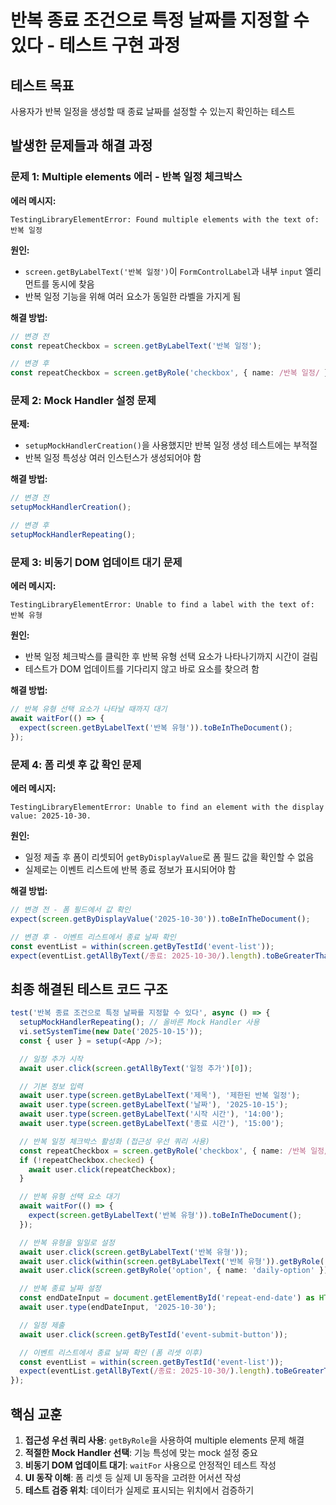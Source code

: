 # 반복 종료 조건으로 특정 날짜를 지정할 수 있다 - 테스트 구현 과정

## 테스트 목표

사용자가 반복 일정을 생성할 때 종료 날짜를 설정할 수 있는지 확인하는 테스트

## 발생한 문제들과 해결 과정

### 문제 1: Multiple elements 에러 - 반복 일정 체크박스

**에러 메시지:**

```
TestingLibraryElementError: Found multiple elements with the text of: 반복 일정
```

**원인:**

- `screen.getByLabelText('반복 일정')`이 `FormControlLabel`과 내부 `input` 엘리먼트를 동시에 찾음
- 반복 일정 기능을 위해 여러 요소가 동일한 라벨을 가지게 됨

**해결 방법:**

```typescript
// 변경 전
const repeatCheckbox = screen.getByLabelText('반복 일정');

// 변경 후
const repeatCheckbox = screen.getByRole('checkbox', { name: /반복 일정/ });
```

### 문제 2: Mock Handler 설정 문제

**문제:**

- `setupMockHandlerCreation()`을 사용했지만 반복 일정 생성 테스트에는 부적절
- 반복 일정 특성상 여러 인스턴스가 생성되어야 함

**해결 방법:**

```typescript
// 변경 전
setupMockHandlerCreation();

// 변경 후
setupMockHandlerRepeating();
```

### 문제 3: 비동기 DOM 업데이트 대기 문제

**에러 메시지:**

```
TestingLibraryElementError: Unable to find a label with the text of: 반복 유형
```

**원인:**

- 반복 일정 체크박스를 클릭한 후 반복 유형 선택 요소가 나타나기까지 시간이 걸림
- 테스트가 DOM 업데이트를 기다리지 않고 바로 요소를 찾으려 함

**해결 방법:**

```typescript
// 반복 유형 선택 요소가 나타날 때까지 대기
await waitFor(() => {
  expect(screen.getByLabelText('반복 유형')).toBeInTheDocument();
});
```

### 문제 4: 폼 리셋 후 값 확인 문제

**에러 메시지:**

```
TestingLibraryElementError: Unable to find an element with the display value: 2025-10-30.
```

**원인:**

- 일정 제출 후 폼이 리셋되어 `getByDisplayValue`로 폼 필드 값을 확인할 수 없음
- 실제로는 이벤트 리스트에 반복 종료 정보가 표시되어야 함

**해결 방법:**

```typescript
// 변경 전 - 폼 필드에서 값 확인
expect(screen.getByDisplayValue('2025-10-30')).toBeInTheDocument();

// 변경 후 - 이벤트 리스트에서 종료 날짜 확인
const eventList = within(screen.getByTestId('event-list'));
expect(eventList.getAllByText(/종료: 2025-10-30/).length).toBeGreaterThan(0);
```

## 최종 해결된 테스트 코드 구조

```typescript
test('반복 종료 조건으로 특정 날짜를 지정할 수 있다', async () => {
  setupMockHandlerRepeating(); // 올바른 Mock Handler 사용
  vi.setSystemTime(new Date('2025-10-15'));
  const { user } = setup(<App />);

  // 일정 추가 시작
  await user.click(screen.getAllByText('일정 추가')[0]);

  // 기본 정보 입력
  await user.type(screen.getByLabelText('제목'), '제한된 반복 일정');
  await user.type(screen.getByLabelText('날짜'), '2025-10-15');
  await user.type(screen.getByLabelText('시작 시간'), '14:00');
  await user.type(screen.getByLabelText('종료 시간'), '15:00');

  // 반복 일정 체크박스 활성화 (접근성 우선 쿼리 사용)
  const repeatCheckbox = screen.getByRole('checkbox', { name: /반복 일정/ });
  if (!repeatCheckbox.checked) {
    await user.click(repeatCheckbox);
  }

  // 반복 유형 선택 요소 대기
  await waitFor(() => {
    expect(screen.getByLabelText('반복 유형')).toBeInTheDocument();
  });

  // 반복 유형을 일일로 설정
  await user.click(screen.getByLabelText('반복 유형'));
  await user.click(within(screen.getByLabelText('반복 유형')).getByRole('combobox'));
  await user.click(screen.getByRole('option', { name: 'daily-option' }));

  // 반복 종료 날짜 설정
  const endDateInput = document.getElementById('repeat-end-date') as HTMLInputElement;
  await user.type(endDateInput, '2025-10-30');

  // 일정 제출
  await user.click(screen.getByTestId('event-submit-button'));

  // 이벤트 리스트에서 종료 날짜 확인 (폼 리셋 이후)
  const eventList = within(screen.getByTestId('event-list'));
  expect(eventList.getAllByText(/종료: 2025-10-30/).length).toBeGreaterThan(0);
});
```

## 핵심 교훈

1. **접근성 우선 쿼리 사용**: `getByRole`을 사용하여 multiple elements 문제 해결
2. **적절한 Mock Handler 선택**: 기능 특성에 맞는 mock 설정 중요
3. **비동기 DOM 업데이트 대기**: `waitFor` 사용으로 안정적인 테스트 작성
4. **UI 동작 이해**: 폼 리셋 등 실제 UI 동작을 고려한 어서션 작성
5. **테스트 검증 위치**: 데이터가 실제로 표시되는 위치에서 검증하기
